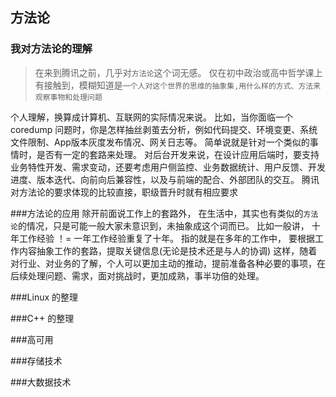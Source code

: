 ## 方法论

### 我对方法论的理解

> 在来到腾讯之前，几乎对`方法论`这个词无感。
> 仅在初中政治或高中哲学课上有接触到，模糊知道是`一个人对这个世界的思维的抽象集,用什么样的方式、方法来观察事物和处理问题`

个人理解，换算成计算机、互联网的实际情况来说。 比如，当你面临一个coredump 问题时，你是怎样抽丝剥茧去分析，例如代码提交、环境变更、系统文件限制、App版本灰度发布情况、网关日志等。 简单说就是针对一个类似的事情时，是否有一定的套路来处理。
对后台开发来说，在设计应用后端时，要支持业务特性开发、需求变动，还要考虑用户侧监控、业务数据统计、用户反馈、开发进度、版本迭代、向前向后兼容性，以及与前端的配合、外部团队的交互。
腾讯对方法论的要求体现的比较直接，职级晋升时就有相应要求

###方法论的应用
除开前面说工作上的套路外， 在生活中，其实也有类似的`方法论`的情况，只是可能一般大家未意识到，未抽象成这个词而已。 
比如一般讲， 十年工作经验 ！= 一年工作经验重复了十年。 指的就是在多年的工作中， 要根据工作内容抽象工作的套路，提取关键信息(无论是技术还是与人的协调)
这样，随着对行业、对业务的了解，个人可以更加主动的推动，提前准备各种必要的事项，在后续处理问题、需求，面对挑战时，更加成熟，事半功倍的处理。



###Linux 的整理

###C++ 的整理

###高可用

###存储技术

###大数据技术
